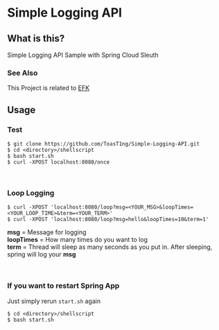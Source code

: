 # Simple Logging API

## What is this?
Simple Logging API Sample with Spring Cloud Sleuth

### See Also
This Project is related to [EFK](https://github.com/ToasT1ng/EFK)

## Usage

### Test
```
$ git clone https://github.com/ToasT1ng/Simple-Logging-API.git
$ cd <directory>/shellscript
$ bash start.sh
$ curl -XPOST localhost:8080/once
```
<br/>

### Loop Logging
```
$ curl -XPOST 'localhost:8080/loop?msg=<YOUR_MSG>&loopTimes=<YOUR_LOOP_TIME>&term=<YOUR_TERM>'
$ curl -XPOST 'localhost:8080/loop?msg=hello&loopTimes=10&term=1'
```

**msg** = Message for logging   
**loopTimes** = How many times do you want to log   
**term** = Thread will sleep as many seconds as you put in. After sleeping, spring will log your **msg**

<br/>

### If you want to restart Spring App
Just simply rerun `start.sh` again
```
$ cd <directory>/shellscript
$ bash start.sh
```
